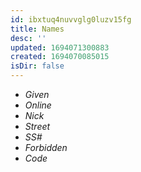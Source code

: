 ```yaml
---
id: ibxtuq4nuvvglg0luzv15fg
title: Names
desc: ''
updated: 1694071300883
created: 1694070085015
isDir: false
---
```

* *Given*
* *Online*
* *Nick*
* *Street*
* *SS#*
* *Forbidden*
* *Code*
